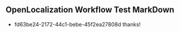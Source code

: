 ## OpenLocalization Workflow Test MarkDown
* fd63be24-2172-44c1-bebe-45f2ea27808d thanks!

<!--HONumber=Sep16_HO1-->


